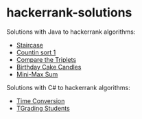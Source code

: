 # hackerrank-solutions

Solutions with Java to hackerrank algorithms:

 * [Staircase](https://www.hackerrank.com/challenges/staircase)
 * [Countin sort 1](https://www.hackerrank.com/challenges/countingsort1/problem)
 * [Compare the Triplets](https://www.hackerrank.com/challenges/compare-the-triplets)
 * [Birthday Cake Candles](https://www.hackerrank.com/challenges/birthday-cake-candles)
 * [Mini-Max Sum](https://www.hackerrank.com/challenges/mini-max-sum)

Solutions with C# to hackerrank algorithms:

 * [Time Conversion](https://www.hackerrank.com/challenges/time-conversion)
 * [TGrading Students](https://www.hackerrank.com/challenges/grading)